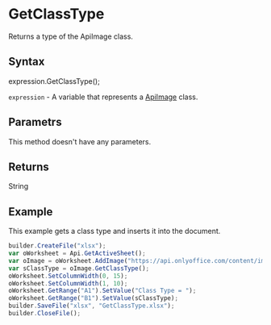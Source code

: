 # GetClassType

Returns a type of the ApiImage class.

## Syntax

expression.GetClassType();

`expression` - A variable that represents a [ApiImage](../ApiImage.md) class.

## Parametrs

This method doesn't have any parameters.

## Returns

String

## Example

This example gets a class type and inserts it into the document.

```javascript
builder.CreateFile("xlsx");
var oWorksheet = Api.GetActiveSheet();
var oImage = oWorksheet.AddImage("https://api.onlyoffice.com/content/img/docbuilder/examples/coordinate_aspects.png", 60 * 36000, 35 * 36000, 0, 2 * 36000, 2, 3 * 36000);
var sClassType = oImage.GetClassType();
oWorksheet.SetColumnWidth(0, 15);
oWorksheet.SetColumnWidth(1, 10);
oWorksheet.GetRange("A1").SetValue("Class Type = ");
oWorksheet.GetRange("B1").SetValue(sClassType);
builder.SaveFile("xlsx", "GetClassType.xlsx");
builder.CloseFile();
```
